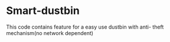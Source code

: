 # Smart-dustbin
This code contains feature for a easy use dustbin with anti- theft mechanism(no network dependent)
